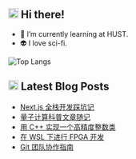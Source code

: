 <h2>
  <picture>
    <source srcset="https://fonts.gstatic.com/s/e/notoemoji/latest/1f44b/512.webp" type="image/webp">
    <img src="https://fonts.gstatic.com/s/e/notoemoji/latest/1f44b/512.gif" alt="👋" width="20" height="20">
  </picture>
   Hi there!
</h2>

- 🌱 I’m currently learning at HUST.
- 👽 I love sci-fi.

<a><img src="https://github-readme-stats.vercel.app/api/top-langs/?username=Yiipu&layout=compact&title_color=ffffff&text_color=eeeeee&bg_color=43,4158D0,C850C0,FFCC70" alt="Top Langs"/></a>

<h2>
  <picture>
    <source srcset="https://fonts.gstatic.com/s/e/notoemoji/latest/270f_fe0f/512.webp" type="image/webp">
    <img src="https://fonts.gstatic.com/s/e/notoemoji/latest/270f_fe0f/512.gif" alt="✏" width="20" height="20">
  </picture>
  Latest Blog Posts
</h2>

<!-- BLOG-POST-LIST:START -->
- [Next.js 全栈开发踩坑记](https://yiipu.github.io/posts/next-fullstack/)
- [量子计算科普文章随记](https://yiipu.github.io/posts/reading-qcvc/)
- [用 C++ 实现一个高精度整数类](https://yiipu.github.io/posts/high-percision/)
- [在 WSL 下进行 FPGA 开发](https://yiipu.github.io/posts/fpga-with-wsl/)
- [Git 团队协作指南](https://yiipu.github.io/posts/git-teamwork/)
<!-- BLOG-POST-LIST:END -->
